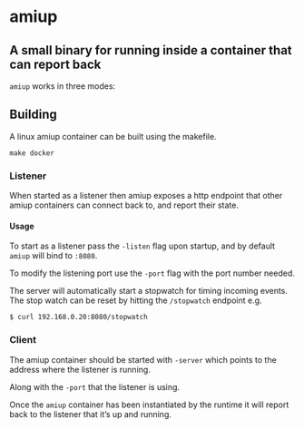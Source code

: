 
# amiup

## A small binary for running inside a container that can report back

`amiup` works in three modes:

## Building

A linux amiup container can be built using the makefile.

```
make docker 
```

### Listener

When started as a listener then amiup exposes a http endpoint that other amiup containers can connect back to, and report their state.

#### Usage

To start as a listener pass the `-listen` flag upon startup, and by default `amiup` will bind to `:8080`.

To modify the listening port use the `-port` flag with the port number needed.

The server will automatically start a stopwatch for timing incoming events. The stop watch can be reset by hitting the `/stopwatch` endpoint e.g.

```
$ curl 192.168.0.20:8080/stopwatch
```

### Client

The amiup container should be started with `-server` which points to the address where the listener is running.

Along with the `-port` that the listener is using.

Once the `amiup` container has been instantiated by the runtime it will report back to the listener that it’s up and running.

